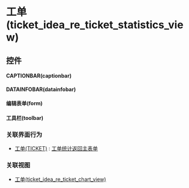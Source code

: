 # 工单(ticket_idea_re_ticket_statistics_view)  <!-- {docsify-ignore-all} -->



## 控件
#### CAPTIONBAR(captionbar)
#### DATAINFOBAR(datainfobar)
#### 编辑表单(form)
#### 工具栏(toolbar)


### 关联界面行为
  * [工单(TICKET)](module/ProdMgmt/ticket) : [工单统计返回主表单](module/ProdMgmt/ticket#界面行为)

### 关联视图
  * [工单(ticket_idea_re_ticket_chart_view)](app/view/ticket_idea_re_ticket_chart_view)

<script>
 const { createApp } = Vue
  createApp({
    data() {
      return {

      }
    }
  }).use(ElementPlus).mount('#app')
</script>